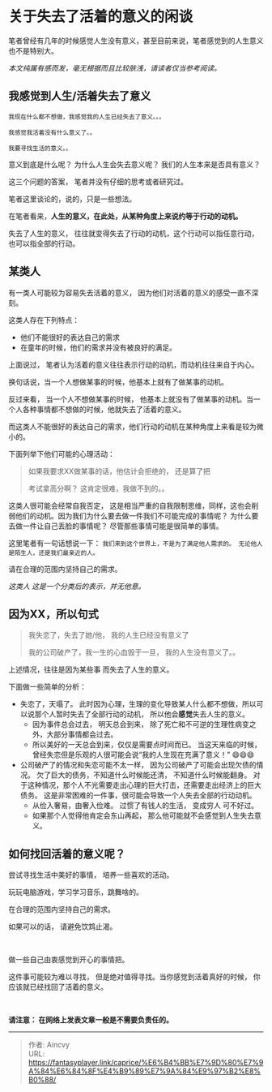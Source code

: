 # 关于失去了活着的意义的闲谈


笔者曾经有几年的时候感觉人生没有意义，甚至目前来说，笔者感觉到的人生意义也不是特别大。

*本文纯属有感而发，毫无根据而且比较肤浅，请读者仅当参考阅读。*

## 我感觉到人生/活着失去了意义

`我现在什么都不想做，我感觉我的人生已经失去了意义。。。`

`我感觉我活着没有什么意义了。。`

`我要寻找生活的意义。。`

意义到底是什么呢？ 为什么人生会失去意义呢？  我们的人生本来是否具有意义？

这三个问题的答案， 笔者并没有仔细的思考或者研究过。 

笔者这里谈论的，说的，只是一些想法。

在笔者看来，**人生的意义，在此处，从某种角度上来说约等于行动的动机。**

失去了人生的意义， 往往就变得失去了行动的动机，这个行动可以指任意行动， 也可以指全部的行动。



## 某类人

有一类人可能较为容易失去活着的意义， 因为他们对活着的意义的感受一直不深刻。

这类人存在下列特点：

- 他们不能很好的表达自己的需求
- 在童年的时候，他们的需求并没有被良好的满足。

上面说过， 笔者认为活着的意义往往表示行动的动机，而动机往往来自于内心。

换句话说，当一个人想做某事的时候，他基本上就有了做某事的动机。 

反过来看， 当一个人不想做某事的时候， 他基本上就没有了做某事的动机。当一个人各种事情都不想做的时候，他就失去了活着的意义。

而这类人不能很好的表达自己的需求，他们行动的动机在某种角度上来看是较为微小的。

下面列举下他们可能的心理活动：

> 如果我要求XX做某事的话，他估计会拒绝的， 还是算了把
>
> 考试拿高分啊？ 这肯定很难，我做不到的。。

这类人很可能会经常自我否定， 这是相当严重的自我限制思维，同样，这也会削弱他们的动机。因为我们为什么要去做一件我们不可能完成的事情呢？ 为什么要去做一件让自己丢脸的事情呢？ 尽管那些事情可能是很简单的事情。



这里笔者有一句话想说一下： `我们来到这个世界上，不是为了满足他人需求的。 无论他人是陌生人，还是我们最亲近的人。`   

请在合理的范围内坚持自己的需求。

*这类人 这是一个分类后的表示，并无他意。*

## 因为XX，所以句式

> 我失恋了，失去了她/他， 我的人生已经没有意义了
>
> 我的公司破产了，我一生的心血毁于一旦， 我的人生没有意义了。。

上述情况，往往是因为某些事 而失去了人生的意义。 

下面做一些简单的分析：

- 失恋了，天塌了。 此时因为心理，生理的变化导致某人什么都不想做，所以可以说那个人暂时失去了全部行动的动机， 所以他会**感觉**失去人生的意义。
  - 因为事件总会过去， 明天总会到来， 除了死亡和不可逆的生理性病变之外，大部分事情都会过去。
  - 所以美好的一天总会到来，仅仅是需要点时间而已。  当这天来临的时候，曾经失恋但是乐观的人很可能会说“我的人生现在充满了意义！” :smile::smile::smile:
- 公司破产了的情况和失恋可能不太一样， 因为公司破产了可能会出现欠债的情况。 欠了巨大的债务，不知道什么时候能还清， 不知道什么时候能翻身。 对于这种情况，那个人不光需要走出心理的巨大打击，还需要走出经济上的巨大债务。 这是非常困难的一件事，很可能会导致一个人失去全部的行动动机。
  - 从俭入奢易，由奢入俭难。  过惯了有钱人的生活， 变成穷人 可不好过。
  - 如果那个人觉得他肯定会东山再起， 那么他可能就不会感觉到人生失去意义。



## 如何找回活着的意义呢？  

尝试寻找生活中美好的事情， 培养一些喜欢的活动。 

玩玩电脑游戏，学习学习音乐，跳舞啥的。

在合理的范围内坚持自己的需求。

如果可以的话， 请避免饮鸩止渴。

​    

做一些自己由衷感觉到开心的事情把。 

这件事可能较为难以寻找， 但是绝对值得寻找。当你感觉到活着真好的时候， 你应该就已经找回了活着的意义。

​    

**请注意： 在网络上发表文章一般是不需要负责任的。**



---

> 作者: Aincvy  
> URL: https://fantasyplayer.link/caprice/%E6%B4%BB%E7%9D%80%E7%9A%84%E6%84%8F%E4%B9%89%E7%9A%84%E9%97%B2%E8%B0%88/  

